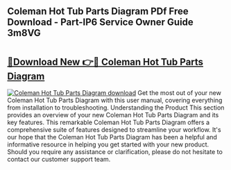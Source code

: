 ## Coleman Hot Tub Parts Diagram PDf Free Download - Part-IP6 Service Owner Guide 3m8VG

# <h2><a href="http://dfto6pn.blite.top/?on=Coleman+Hot+Tub+Parts+Diagram">🔗Download New 👉🔴 Coleman Hot Tub Parts Diagram</a></h2>

[![Coleman Hot Tub Parts Diagram download](https://i.imgur.com/lujVjoI.png)](http://dfto6pn.blite.top/?on=Coleman+Hot+Tub+Parts+Diagram)
Get the most out of your new Coleman Hot Tub Parts Diagram with this user manual, covering everything from installation to troubleshooting. Understanding the Product This section provides an overview of your new Coleman Hot Tub Parts Diagram and its key features. This remarkable Coleman Hot Tub Parts Diagram offers a comprehensive suite of features designed to streamline your workflow. It's our hope that the Coleman Hot Tub Parts Diagram has been a helpful and informative resource in helping you get started with your new product. Should you require any assistance or clarification, please do not hesitate to contact our customer support team.
